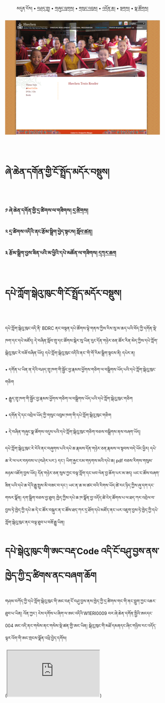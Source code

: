 ﻿<p align="center">
  <span>མདུན་ངོས།</span> • <a href="https://bdrc-reader.github.io/shechen/shadra">བཤད་གྲྭ།</a> • <a href="https://bdrc-reader.github.io/shechen/shunglug">གཞུང་ལུགས།</a>  • <a href="https://bdrc-reader.github.io/shechen/sungbum">གསུང་འབུམ།</a> • <a href="https://bdrc-reader.github.io/shechen/doncha">འདོན་ཆ།</a> • <a href="https://bdrc-reader.github.io/shechen/tantra">སྔགས།</a> •  <a href="https://bdrc-reader.github.io/shechen/natsok">སྣ་ཚོགས།</a></p>


![image alt text](https://raw.githubusercontent.com/bdrc-reader/shechen/master/docs/img/Capture.PNG)

<br>
<br>

# ཞེ་ཆེན་དགོན་གྱི་ངོ་སྤྲོད་མདོར་བསྡུས།

<br>

### ༡ ཞེ་ཆེན་དགོན་གྱི་དྲ་ཚིགས་ལ་གཟིགས། [དྲ་ཚིགས།](https://bdrc-reader.github.io/shechen/)

### ༢ དྲ་ཚིགས་འདིའི་ནང་རྩོམ་སྒྲིག་བྱེད་སྟངས། [སློབ་ཚན།](https://github.com/bdrc-reader/shechen#%E0%BD%91%E0%BE%B2%E0%BD%9A%E0%BD%B2%E0%BD%82%E0%BD%A6%E0%BD%A0%E0%BD%91%E0%BD%B2%E0%BD%A0%E0%BD%B2%E0%BD%93%E0%BD%84%E0%BD%A1%E0%BD%B2%E0%BD%82%E0%BD%86%E0%BD%A2%E0%BE%A9%E0%BD%BC%E0%BD%98%E0%BD%A6%E0%BE%92%E0%BE%B2%E0%BD%B2%E0%BD%82%E0%BD%96%E0%BE%B1%E0%BD%BA%E0%BD%91%E0%BD%A6%E0%BE%9F%E0%BD%84%E0%BD%A6%E0%BD%84%E0%BD%BC%E0%BD%A6%E0%BE%A4%E0%BE%B2%E0%BD%BC%E0%BD%91)

### ༣ རྩོམ་སྒྲིག་བྱས་ཟིན་པའི་མ་ཕྱིའི་དཔེ་མཚོན་ལ་གཟིགས། [དཀར་ཆག](https://github.com/bdrc-reader/shechen/blob/master/karchak/W1ERI0009.tsv)

<br>

# དཔེ་ཀློག་སྒེའུ་ཁུང་གི་ངོ་སྤྲོད་མདོར་བསྡུས།

<br>

དཔེ་ཀློག་སྒེའུ་ཁུང་འདི་ནི་ BDRC ནང་བསྟན་དཔེ་ཚོགས་ལྟེ་གནས་ཀྱིས་རིས་སུ་མ་ཆད་པའི་བོད་ཀྱི་དགོན་སྡེ་ཁག་དང་དཔེ་མཛོད། དེ་བཞིན་སློབ་གྲྭ་དང་ཚོགས་སྒེར་སུ་ཡིན་རུང་དོན་གཉེར་ཅན་ཚོར་རིན་མེད་ཀྱིས་དཔེ་ཀློག་སྒེའུ་ཁུང་རེ་བཟོ་བཞིན་ཡོད། དཔེ་ཀློག་སྒེའུ་ཁུང་འདིའི་ནང་་གི་གོ་རིམ་སྒྲིག་སྟངས་ནི། 
དཔེར་ན།

• དགོན་པ་ཡིན་ན་དེའི་བཤད་གྲྭ་ཁག་གི་སྦྱོང་བྱ་རྣམས་ཕྱོགས་གཅིག་ལ་བསྒྲིགས་ཡོད་པའི་དཔེ་ཀློག་སྒེའུ་ཁུང་གཅིག

• རྒྱུད་གྲྭ་ཁག་གི་སྦྱོང་བྱ་རྣམས་ཕྱོགས་གཅིག་ལ་བསྒྲིགས་ཡོད་པའི་དཔེ་ཀློག་སྒེའུ་ཁུང་གཅིག

• དགོན་དེ་དང་འབྲེལ་ཡོད་ཀྱི་གསུང་འབུམ་ཁག་གི་དཔེ་ཀློག་སྒེའུ་ཁུང་གཅིག

• དེ་བཞིན་གཞུང་སྣ་ཚོགས་འདུས་པའི་དཔེ་ཀློག་སྒེའུ་ཁུང་གཅིག་བཅས་བསྒྲིགས་ནས་བཞག་ཡོད།

དཔེ་ཀློག་སྒེའུ་ཁུང་རེ་རེའི་ནང་བཞུགས་པའི་དཔེ་ཆ་རྣམས་དོན་གཉེར་ཅན་རྣམས་ལ་སྟབས་བདེ་ཡོང་ཕྱིར། དཔེ་ཆ་རེ་ལ་པར་བཏབས་པ་(བཤེར་པར་) དང་། ཡིག་རྐྱང་ངམ་གཏགས་མའི་དཔེ་ཆ། pdf བཅས་རིགས་གསུམ་མཉམ་འཇོག་བྱས་ཡོད། དོན་གཉེར་ཅན་སུས་ཀྱང་བལྟ་ཀློག་དང་ཕབ་ལེན་བྱ་ཆོག་པར་མ་ཟད། ཡང་ང་ཚོས་བཞག་ཟིན་པའི་དཔེ་ཆ་དེའི་རྒྱུ་སྤུས་མི་བཟང་བ་དང་། ཡང་ན་ཆ་མ་ཚང་བའི་རིགས་ཡོད་ཚེ་རང་ཉིད་ཀྱིས་ཞུ་དག་དང་གསར་སྣོན། དག་སྒྲིག་བཅས་བྱ་ཐུབ། ཁྱེད་ཀྱིས་དཔེ་ཆ་ཁ་སྣོན་བྱ་འདོད་ཚེ་ངེད་ཚོགས་པ་ལ་ཐད་ཀར་འབྲེལ་བ་བྱས་ཏེ་ཁྱེད་ཀྱི་དཔེ་ཆ་དེ་ང་ཚོར་བསྐུར་ན་ང་ཚོས་ཐད་ཀར་དྲ་ཐོག་དཔེ་མཛོད་ནང་ཡར་འཇུག་བྱས་ཏེ་ཁྱེད་ཀྱི་དཔེ་ཀློག་སྒེའུ་ཁུང་ནང་བལྟ་ཐུབ་པ་བཟོ་རྒྱུ་ཡིན།

# དཔེ་སྒེའུ་ཁུང་གི་ཨང་བརྡ་Code འདི་ངོ་བཤུ་བྱས་ནས་ཁྱེད་ཀྱི་དྲ་ཚིགས་ནང་བཞག་ཆོག

གཤམ་བཀོད་ཀྱི་དཔེ་ཀློག་སྒེའུ་ཁུང་གི་ཨང་བརྡ་ངོ་བཤུ་བྱས་ནས་ཁྱེད་ཀྱི་དྲ་ཚིགས་གང་གི་ནང་བླུག་ཀྱང་འཆར་ཐུབ་པ་ཡིན། འོན་ཀྱང་། ངེས་དགོས་པ་ཞིག་ལ་ཨང་འདིའི་W1ERI0009 བར་ཞེ་ཆེན་དགོན་སྤྱིའི་ཨངདང་004 ཨང་འདི་ནང་གསེས་ནང་གསེས་སྡེ་ཚན་གྱི་ཨང་ཡིན། སྒེའུ་ཁུང་གི་མཐོ་དམནདང་ཞིང་གཉིས་རང་འདོད་ལྟར་འོག་གི་ཨང་གྲངས་སྣོན་འཕྲི་བྱེད་དགོས།

(<iframe allowfullscreen src="http://library.bdrc.io/scripts/embed-iframe.html?work=bdr:W22084&origin=website.com&lang=bo-x-ewts,sa-x-iast,zh-latn-pinyin"></iframe>)
